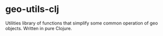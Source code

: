 # geo-utils-clj
Utilities library of functions that simplify some common operation of geo objects. Written in pure Clojure.
